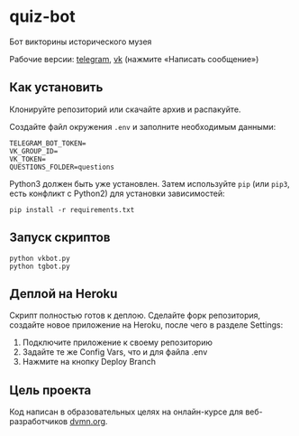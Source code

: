 # quiz-bot
 
Бот викторины исторического музея

Рабочие версии: [telegram](https://t.me/quiz_andrinho_bot), [vk](https://vk.com/club214480939) (нажмите «Написать сообщение»)

## Как установить

Клонируйте репозиторий или скачайте архив и распакуйте.

Создайте файл окружения `.env` и заполните необходимым данными:
```
TELEGRAM_BOT_TOKEN=
VK_GROUP_ID=
VK_TOKEN=
QUESTIONS_FOLDER=questions
```

Python3 должен быть уже установлен. 
Затем используйте `pip` (или `pip3`, есть конфликт с Python2) для установки зависимостей:
```
pip install -r requirements.txt
```

## Запуск скриптов

```
python vkbot.py
python tgbot.py
```

## Деплой на Heroku

Скрипт полностью готов к деплою. Сделайте форк репозитория, создайте новое приложение на Heroku, после чего в разделе Settings:
1. Подключите приложение к своему репозиторию
2. Задайте те же Config Vars, что и для файла .env
3. Нажмите на кнопку Deploy Branch

## Цель проекта

Код написан в образовательных целях на онлайн-курсе для веб-разработчиков [dvmn.org](https://dvmn.org/).
